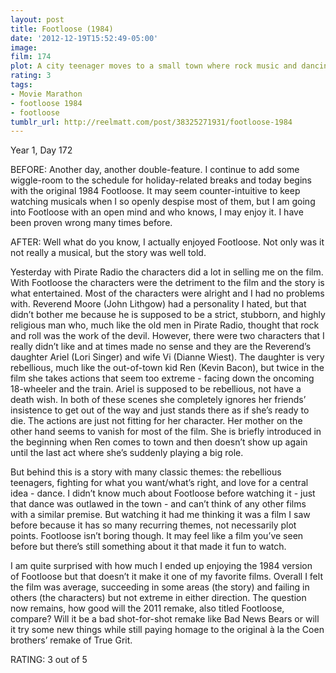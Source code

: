 ```yaml
---
layout: post
title: Footloose (1984)
date: '2012-12-19T15:52:49-05:00'
image: 
film: 174
plot: A city teenager moves to a small town where rock music and dancing have been banned, and his rebellious spirit shakes up the populace.
rating: 3
tags:
- Movie Marathon
- footloose 1984
- footloose
tumblr_url: http://reelmatt.com/post/38325271931/footloose-1984
---
```


Year 1, Day 172

BEFORE: Another day, another double-feature. I continue to add some wiggle-room to the schedule for holiday-related breaks and today begins with the original 1984 Footloose. It may seem counter-intuitive to keep watching musicals when I so openly despise most of them, but I am going into Footloose with an open mind and who knows, I may enjoy it. I have been proven wrong many times before.

AFTER: Well what do you know, I actually enjoyed Footloose. Not only was it not really a musical, but the story was well told.

Yesterday with Pirate Radio the characters did a lot in selling me on the film. With Footloose the characters were the detriment to the film and the story is what entertained. Most of the characters were alright and I had no problems with. Reverend Moore (John Lithgow) had a personality I hated, but that didn’t bother me because he is supposed to be a strict, stubborn, and highly religious man who, much like the old men in Pirate Radio, thought that rock and roll was the work of the devil. However, there were two characters that I really didn’t like and at times made no sense and they are the Reverend’s daughter Ariel (Lori Singer) and wife Vi (Dianne Wiest). The daughter is very rebellious, much like the out-of-town kid Ren (Kevin Bacon), but twice in the film she takes actions that seem too extreme - facing down the oncoming 18-wheeler and the train. Ariel is supposed to be rebellious, not have a death wish. In both of these scenes she completely ignores her friends’ insistence to get out of the way and just stands there as if she’s ready to die. The actions are just not fitting for her character. Her mother on the other hand seems to vanish for most of the film. She is briefly introduced in the beginning when Ren comes to town and then doesn’t show up again until the last act where she’s suddenly playing a big role.

But behind this is a story with many classic themes: the rebellious teenagers, fighting for what you want/what’s right, and love for a central idea - dance. I didn’t know much about Footloose before watching it - just that dance was outlawed in the town - and can’t think of any other films with a similar premise. But watching it had me thinking it was a film I saw before because it has so many recurring themes, not necessarily plot points. Footloose isn’t boring though. It may feel like a film you’ve seen before but there’s still something about it that made it fun to watch.

I am quite surprised with how much I ended up enjoying the 1984 version of Footloose but that doesn’t it make it one of my favorite films. Overall I felt the film was average, succeeding in some areas (the story) and failing in others (the characters) but not extreme in either direction. The question now remains, how good will the 2011 remake, also titled Footloose, compare? Will it be a bad shot-for-shot remake like Bad News Bears or will it try some new things while still paying homage to the original à la the Coen brothers’ remake of True Grit.

RATING: 3 out of 5

